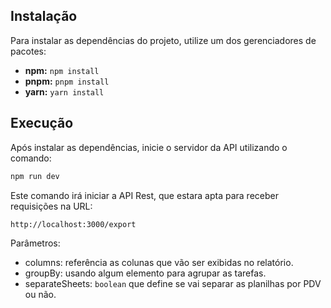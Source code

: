 ## Instalação

Para instalar as dependências do projeto, utilize um dos gerenciadores de pacotes:

- **npm:** `npm install`
- **pnpm:** `pnpm install`
- **yarn:** `yarn install`

## Execução

Após instalar as dependências, inicie o servidor da API utilizando o comando:

```bash
npm run dev
```

Este comando irá iniciar a API Rest, que estara apta para receber requisições na URL:

`http://localhost:3000/export`

Parâmetros:

- columns: referência as colunas que vão ser exibidas no relatório.
- groupBy: usando algum elemento para agrupar as tarefas.
- separateSheets: `boolean` que define se vai separar as planilhas por PDV ou não.
